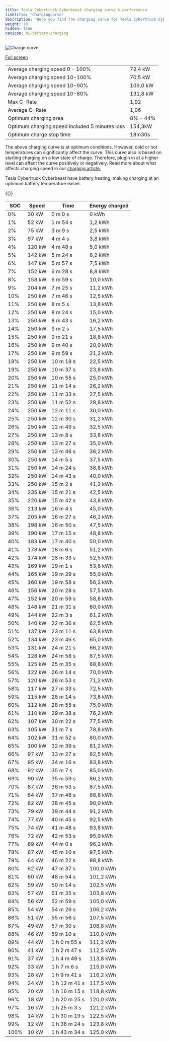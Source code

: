```yaml
---
title: Tesla Cybertruck Cyberbeast charging curve & performance
linktitle: "Chargingcurve"
description: "Here you find the charging curve for Tesla Cybertruck Cyberbeast. "
weight: 10
hidden: true
navicon: bi-battery-charging
---
```

<!-- markdownlint-disable MD033 -->
<img src="../chargingcurve.svg" alt="Charge curve" class="img-fluid">

[Full screen](../chargingcurve.svg)


<table class="table table-striped">
<tbody>
<tr>
<td>Average charging speed 0 - 100% </td><td>72,4 kW</td>
</tr>
<tr>
<td>Average charging speed 10-100%</td><td>70,5 kW</td>
</tr>
<tr>
<td>Average charging speed 10-90%</td><td>109,0 kW</td>
</tr>
<tr>
<td>Average charging speed 10-80%</td><td>131,8 kW</td>
</tr>
<tr>
<td>Max C-Rate</td><td>1,92</td>
</tr>
<tr>
<td>Average C-Rate</td><td>1,06</td>
</tr>
<tr>
<td>Optimum charging area</td><td>8% - 44%</td>
</tr>
<tr>
<td>Optimum charging speed included 5 minutes loss</td><td>154,3kW</td>
</tr>
<tr>
<td>Optimum charge stop time</td><td>18m30s</td>
</tr>
</tbody>
</table>


The above charging curve is at optimum conditions. However, cold or hot temperatures can significantly affect the curve. This curve also is based on starting charging on a low state of charge. Therefore, plugin in at a higher level can affect the curve positively or negatively. Read more about what affects charging speed in our [charging article.](../../../../../technology/battery/charging/) 


Tesla Cybertruck Cyberbeast have battery heating, making charging at an optimum battery temperature easier. 


{{<evkxdisplayaddarticle />}}
<table class="table table-striped">
<thead>
<tr><th>SOC</th><th>Speed</th><th>Time</th><th>Energy charged</th></tr>
</thead>
<tbody>
<tr>
<td>0%</td><td>30 kW</td><td> 0 m 0 s </td><td>0 kWh </td>
</tr>
<tr>
<td>1%</td><td>52 kW</td><td> 1 m 54 s </td><td>1,2 kWh </td>
</tr>
<tr>
<td>2%</td><td>75 kW</td><td> 3 m 9 s </td><td>2,5 kWh </td>
</tr>
<tr>
<td>3%</td><td>97 kW</td><td> 4 m 4 s </td><td>3,8 kWh </td>
</tr>
<tr>
<td>4%</td><td>120 kW</td><td> 4 m 48 s </td><td>5,0 kWh </td>
</tr>
<tr>
<td>5%</td><td>142 kW</td><td> 5 m 24 s </td><td>6,2 kWh </td>
</tr>
<tr>
<td>6%</td><td>147 kW</td><td> 5 m 57 s </td><td>7,5 kWh </td>
</tr>
<tr>
<td>7%</td><td>152 kW</td><td> 6 m 28 s </td><td>8,8 kWh </td>
</tr>
<tr>
<td>8%</td><td>158 kW</td><td> 6 m 59 s </td><td>10,0 kWh </td>
</tr>
<tr>
<td>9%</td><td>204 kW</td><td> 7 m 25 s </td><td>11,2 kWh </td>
</tr>
<tr>
<td>10%</td><td>250 kW</td><td> 7 m 46 s </td><td>12,5 kWh </td>
</tr>
<tr>
<td>11%</td><td>250 kW</td><td> 8 m 5 s </td><td>13,8 kWh </td>
</tr>
<tr>
<td>12%</td><td>250 kW</td><td> 8 m 24 s </td><td>15,0 kWh </td>
</tr>
<tr>
<td>13%</td><td>250 kW</td><td> 8 m 43 s </td><td>16,2 kWh </td>
</tr>
<tr>
<td>14%</td><td>250 kW</td><td> 9 m 2 s </td><td>17,5 kWh </td>
</tr>
<tr>
<td>15%</td><td>250 kW</td><td> 9 m 21 s </td><td>18,8 kWh </td>
</tr>
<tr>
<td>16%</td><td>250 kW</td><td> 9 m 40 s </td><td>20,0 kWh </td>
</tr>
<tr>
<td>17%</td><td>250 kW</td><td> 9 m 59 s </td><td>21,2 kWh </td>
</tr>
<tr>
<td>18%</td><td>250 kW</td><td> 10 m 18 s </td><td>22,5 kWh </td>
</tr>
<tr>
<td>19%</td><td>250 kW</td><td> 10 m 37 s </td><td>23,8 kWh </td>
</tr>
<tr>
<td>20%</td><td>250 kW</td><td> 10 m 55 s </td><td>25,0 kWh </td>
</tr>
<tr>
<td>21%</td><td>250 kW</td><td> 11 m 14 s </td><td>26,2 kWh </td>
</tr>
<tr>
<td>22%</td><td>250 kW</td><td> 11 m 33 s </td><td>27,5 kWh </td>
</tr>
<tr>
<td>23%</td><td>250 kW</td><td> 11 m 52 s </td><td>28,8 kWh </td>
</tr>
<tr>
<td>24%</td><td>250 kW</td><td> 12 m 11 s </td><td>30,0 kWh </td>
</tr>
<tr>
<td>25%</td><td>250 kW</td><td> 12 m 30 s </td><td>31,2 kWh </td>
</tr>
<tr>
<td>26%</td><td>250 kW</td><td> 12 m 49 s </td><td>32,5 kWh </td>
</tr>
<tr>
<td>27%</td><td>250 kW</td><td> 13 m 8 s </td><td>33,8 kWh </td>
</tr>
<tr>
<td>28%</td><td>250 kW</td><td> 13 m 27 s </td><td>35,0 kWh </td>
</tr>
<tr>
<td>29%</td><td>250 kW</td><td> 13 m 46 s </td><td>36,2 kWh </td>
</tr>
<tr>
<td>30%</td><td>250 kW</td><td> 14 m 5 s </td><td>37,5 kWh </td>
</tr>
<tr>
<td>31%</td><td>250 kW</td><td> 14 m 24 s </td><td>38,8 kWh </td>
</tr>
<tr>
<td>32%</td><td>250 kW</td><td> 14 m 43 s </td><td>40,0 kWh </td>
</tr>
<tr>
<td>33%</td><td>250 kW</td><td> 15 m 2 s </td><td>41,2 kWh </td>
</tr>
<tr>
<td>34%</td><td>235 kW</td><td> 15 m 21 s </td><td>42,5 kWh </td>
</tr>
<tr>
<td>35%</td><td>220 kW</td><td> 15 m 42 s </td><td>43,8 kWh </td>
</tr>
<tr>
<td>36%</td><td>213 kW</td><td> 16 m 4 s </td><td>45,0 kWh </td>
</tr>
<tr>
<td>37%</td><td>205 kW</td><td> 16 m 27 s </td><td>46,2 kWh </td>
</tr>
<tr>
<td>38%</td><td>198 kW</td><td> 16 m 50 s </td><td>47,5 kWh </td>
</tr>
<tr>
<td>39%</td><td>190 kW</td><td> 17 m 15 s </td><td>48,8 kWh </td>
</tr>
<tr>
<td>40%</td><td>183 kW</td><td> 17 m 40 s </td><td>50,0 kWh </td>
</tr>
<tr>
<td>41%</td><td>178 kW</td><td> 18 m 6 s </td><td>51,2 kWh </td>
</tr>
<tr>
<td>42%</td><td>174 kW</td><td> 18 m 33 s </td><td>52,5 kWh </td>
</tr>
<tr>
<td>43%</td><td>169 kW</td><td> 19 m 1 s </td><td>53,8 kWh </td>
</tr>
<tr>
<td>44%</td><td>165 kW</td><td> 19 m 29 s </td><td>55,0 kWh </td>
</tr>
<tr>
<td>45%</td><td>160 kW</td><td> 19 m 58 s </td><td>56,2 kWh </td>
</tr>
<tr>
<td>46%</td><td>156 kW</td><td> 20 m 28 s </td><td>57,5 kWh </td>
</tr>
<tr>
<td>47%</td><td>152 kW</td><td> 20 m 59 s </td><td>58,8 kWh </td>
</tr>
<tr>
<td>48%</td><td>148 kW</td><td> 21 m 31 s </td><td>60,0 kWh </td>
</tr>
<tr>
<td>49%</td><td>144 kW</td><td> 22 m 3 s </td><td>61,2 kWh </td>
</tr>
<tr>
<td>50%</td><td>140 kW</td><td> 22 m 36 s </td><td>62,5 kWh </td>
</tr>
<tr>
<td>51%</td><td>137 kW</td><td> 23 m 11 s </td><td>63,8 kWh </td>
</tr>
<tr>
<td>52%</td><td>134 kW</td><td> 23 m 46 s </td><td>65,0 kWh </td>
</tr>
<tr>
<td>53%</td><td>131 kW</td><td> 24 m 21 s </td><td>66,2 kWh </td>
</tr>
<tr>
<td>54%</td><td>128 kW</td><td> 24 m 58 s </td><td>67,5 kWh </td>
</tr>
<tr>
<td>55%</td><td>125 kW</td><td> 25 m 35 s </td><td>68,8 kWh </td>
</tr>
<tr>
<td>56%</td><td>122 kW</td><td> 26 m 14 s </td><td>70,0 kWh </td>
</tr>
<tr>
<td>57%</td><td>120 kW</td><td> 26 m 53 s </td><td>71,2 kWh </td>
</tr>
<tr>
<td>58%</td><td>117 kW</td><td> 27 m 33 s </td><td>72,5 kWh </td>
</tr>
<tr>
<td>59%</td><td>115 kW</td><td> 28 m 14 s </td><td>73,8 kWh </td>
</tr>
<tr>
<td>60%</td><td>112 kW</td><td> 28 m 55 s </td><td>75,0 kWh </td>
</tr>
<tr>
<td>61%</td><td>110 kW</td><td> 29 m 38 s </td><td>76,2 kWh </td>
</tr>
<tr>
<td>62%</td><td>107 kW</td><td> 30 m 22 s </td><td>77,5 kWh </td>
</tr>
<tr>
<td>63%</td><td>105 kW</td><td> 31 m 7 s </td><td>78,8 kWh </td>
</tr>
<tr>
<td>64%</td><td>102 kW</td><td> 31 m 52 s </td><td>80,0 kWh </td>
</tr>
<tr>
<td>65%</td><td>100 kW</td><td> 32 m 39 s </td><td>81,2 kWh </td>
</tr>
<tr>
<td>66%</td><td>97 kW</td><td> 33 m 27 s </td><td>82,5 kWh </td>
</tr>
<tr>
<td>67%</td><td>95 kW</td><td> 34 m 16 s </td><td>83,8 kWh </td>
</tr>
<tr>
<td>68%</td><td>92 kW</td><td> 35 m 7 s </td><td>85,0 kWh </td>
</tr>
<tr>
<td>69%</td><td>90 kW</td><td> 35 m 59 s </td><td>86,2 kWh </td>
</tr>
<tr>
<td>70%</td><td>87 kW</td><td> 36 m 53 s </td><td>87,5 kWh </td>
</tr>
<tr>
<td>71%</td><td>84 kW</td><td> 37 m 48 s </td><td>88,8 kWh </td>
</tr>
<tr>
<td>72%</td><td>82 kW</td><td> 38 m 45 s </td><td>90,0 kWh </td>
</tr>
<tr>
<td>73%</td><td>79 kW</td><td> 39 m 44 s </td><td>91,2 kWh </td>
</tr>
<tr>
<td>74%</td><td>77 kW</td><td> 40 m 45 s </td><td>92,5 kWh </td>
</tr>
<tr>
<td>75%</td><td>74 kW</td><td> 41 m 48 s </td><td>93,8 kWh </td>
</tr>
<tr>
<td>76%</td><td>72 kW</td><td> 42 m 53 s </td><td>95,0 kWh </td>
</tr>
<tr>
<td>77%</td><td>69 kW</td><td> 44 m 0 s </td><td>96,2 kWh </td>
</tr>
<tr>
<td>78%</td><td>67 kW</td><td> 45 m 10 s </td><td>97,5 kWh </td>
</tr>
<tr>
<td>79%</td><td>64 kW</td><td> 46 m 22 s </td><td>98,8 kWh </td>
</tr>
<tr>
<td>80%</td><td>62 kW</td><td> 47 m 37 s </td><td>100,0 kWh </td>
</tr>
<tr>
<td>81%</td><td>60 kW</td><td> 48 m 54 s </td><td>101,2 kWh </td>
</tr>
<tr>
<td>82%</td><td>59 kW</td><td> 50 m 14 s </td><td>102,5 kWh </td>
</tr>
<tr>
<td>83%</td><td>57 kW</td><td> 51 m 35 s </td><td>103,8 kWh </td>
</tr>
<tr>
<td>84%</td><td>56 kW</td><td> 52 m 59 s </td><td>105,0 kWh </td>
</tr>
<tr>
<td>85%</td><td>54 kW</td><td> 54 m 26 s </td><td>106,2 kWh </td>
</tr>
<tr>
<td>86%</td><td>51 kW</td><td> 55 m 56 s </td><td>107,5 kWh </td>
</tr>
<tr>
<td>87%</td><td>49 kW</td><td> 57 m 30 s </td><td>108,8 kWh </td>
</tr>
<tr>
<td>88%</td><td>46 kW</td><td> 59 m 10 s </td><td>110,0 kWh </td>
</tr>
<tr>
<td>89%</td><td>44 kW</td><td>1 h 0 m 55 s </td><td>111,2 kWh </td>
</tr>
<tr>
<td>90%</td><td>41 kW</td><td>1 h 2 m 47 s </td><td>112,5 kWh </td>
</tr>
<tr>
<td>91%</td><td>37 kW</td><td>1 h 4 m 49 s </td><td>113,8 kWh </td>
</tr>
<tr>
<td>92%</td><td>33 kW</td><td>1 h 7 m 6 s </td><td>115,0 kWh </td>
</tr>
<tr>
<td>93%</td><td>28 kW</td><td>1 h 9 m 41 s </td><td>116,2 kWh </td>
</tr>
<tr>
<td>94%</td><td>24 kW</td><td>1 h 12 m 41 s </td><td>117,5 kWh </td>
</tr>
<tr>
<td>95%</td><td>20 kW</td><td>1 h 16 m 15 s </td><td>118,8 kWh </td>
</tr>
<tr>
<td>96%</td><td>18 kW</td><td>1 h 20 m 25 s </td><td>120,0 kWh </td>
</tr>
<tr>
<td>97%</td><td>16 kW</td><td>1 h 25 m 3 s </td><td>121,2 kWh </td>
</tr>
<tr>
<td>98%</td><td>14 kW</td><td>1 h 30 m 19 s </td><td>122,5 kWh </td>
</tr>
<tr>
<td>99%</td><td>12 kW</td><td>1 h 36 m 24 s </td><td>123,8 kWh </td>
</tr>
<tr>
<td>100%</td><td>10 kW</td><td>1 h 43 m 34 s </td><td>125,0 kWh </td>
</tr>
</tbody>
</table>

